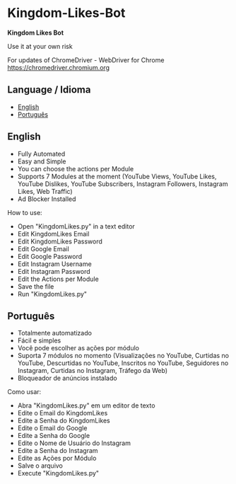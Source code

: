 # Kingdom-Likes-Bot
**Kingdom Likes Bot**

Use it at your own risk

For updates of ChromeDriver - WebDriver for Chrome
https://chromedriver.chromium.org

## Language / Idioma
- [English](#english)
- [Português](#português)

## English <a name="english"></a>

- Fully Automated
- Easy and Simple
- You can choose the actions per Module
- Supports 7 Modules at the moment (YouTube Views, YouTube Likes, YouTube Dislikes, YouTube Subscribers, Instagram Followers, Instagram Likes, Web Traffic)
- Ad Blocker Installed

How to use:
- Open "KingdomLikes.py" in a text editor
- Edit KingdomLikes Email
- Edit KingdomLikes Password
- Edit Google Email
- Edit Google Password
- Edit Instagram Username
- Edit Instagram Password
- Edit the Actions per Module
- Save the file
- Run "KingdomLikes.py"

## Português <a name="português"></a>

- Totalmente automatizado
- Fácil e simples
- Você pode escolher as ações por módulo
- Suporta 7 módulos no momento (Visualizações no YouTube, Curtidas no YouTube, Descurtidas no YouTube, Inscritos no YouTube, Seguidores no Instagram, Curtidas no Instagram, Tráfego da Web)
- Bloqueador de anúncios instalado

Como usar:
- Abra "KingdomLikes.py" em um editor de texto
- Edite o Email do KingdomLikes
- Edite a Senha do KingdomLikes
- Edite o Email do Google
- Edite a Senha do Google
- Edite o Nome de Usuário do Instagram
- Edite a Senha do Instagram
- Edite as Ações por Módulo
- Salve o arquivo
- Execute "KingdomLikes.py"
